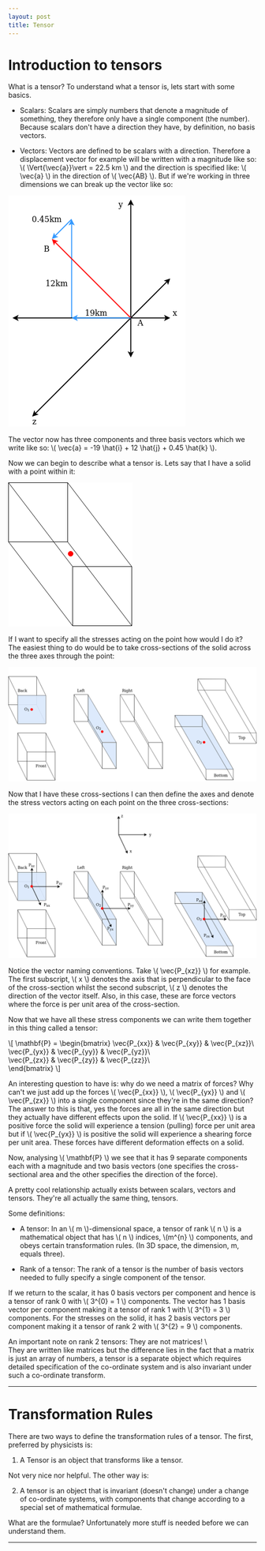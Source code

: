 ```yaml
---
layout: post
title: Tensor
---
```


# Introduction to tensors

What is a tensor? To understand what a tensor is, lets start with some basics. 

* Scalars:
    Scalars are simply numbers that denote a magnitude of something, they therefore only have a single component (the number). Because scalars don't have a direction they have, by definition, no basis vectors.

* Vectors:
    Vectors are defined to be scalars with a direction. Therefore a displacement vector for example will be written with a magnitude like so: \\( \Vert{\vec{a}}\vert = 22.5 km \\) and the direction is specified like: \\( \vec{a} \\) in the direction of \\( \vec{AB} \\). But if we're working in three dimensions we can break up the vector like so:

<img src="https://github.com/RoccoLuiz/roccoluiz.github.io/raw/master/images/3dvector.png">

The vector now has three components and three basis vectors which we write like so: \\( \vec{a} = -19 \hat{i} + 12 \hat{j} + 0.45 \hat{k} \\).

Now we can begin to describe what a tensor is. Lets say that I have a solid with a point within it:

<img src="https://github.com/RoccoLuiz/roccoluiz.github.io/raw/master/images/pointinsolid.png">

If I want to specify all the stresses acting on the point how would I do it? The easiest thing to do would be to take cross-sections of the solid across the three axes through the point:

<img src="https://github.com/RoccoLuiz/roccoluiz.github.io/raw/master/images/crosssections.png">

Now that I have these cross-sections I can then define the axes and denote the stress vectors acting on each point on the three cross-sections:

<img src="https://github.com/RoccoLuiz/roccoluiz.github.io/raw/master/images/crosssectionswithvectors.png">

Notice the vector naming conventions. Take \\( \vec{P_{xz}} \\) for example. The first subscript, \\( x \\) denotes the axis that is perpendicular to the face of the cross-section whilst the second subscript, \\( z \\) denotes the direction of the vector itself. Also, in this case, these are force vectors where the force is per unit area of the cross-section.

Now that we have all these stress components we can write them together in this thing called a tensor:

\\[ \mathbf{P} = 
    \begin{bmatrix}
    \vec{P_{xx}} & \vec{P_{xy}} & \vec{P_{xz}}\\\
    \vec{P_{yx}} & \vec{P_{yy}} & \vec{P_{yz}}\\\
    \vec{P_{zx}} & \vec{P_{zy}} & \vec{P_{zz}}\\\
    \end{bmatrix}
\\]

An interesting question to have is: why do we need a matrix of forces? Why can't we just add up the forces \\( \vec{P_{xx}} \\), \\( \vec{P_{yx}} \\) and \\( \vec{P_{zx}} \\) into a single component since they're in the same direction? The answer to this is that, yes the forces are all in the same direction but they actually have different effects upon the solid. If \\( \vec{P_{xx}} \\) is a positive force the solid will experience a tension (pulling) force per unit area but if \\( \vec{P_{yx}} \\) is positive the solid will experience a shearing force per unit area. These forces have different deformation effects on a solid.

Now, analysing \\( \mathbf{P} \\) we see that it has 9 separate components each with a magnitude and two basis vectors (one specifies the cross-sectional area and the other specifies the direction of the force).

A pretty cool relationship actually exists between scalars, vectors and tensors. They're all actually the same thing, tensors.

Some definitions:

* A tensor: 
    In an \\( m \\)-dimensional space, a tensor of rank \\( n \\) is a mathematical object that has \\( n \\) indices, \\(m^{n} \\) components, and obeys certain transformation rules. (In 3D space, the dimension, m, equals three).

* Rank of a tensor:
    The rank of a tensor is the number of basis vectors needed to fully specify a single component of the tensor.

If we return to the scalar, it has 0 basis vectors per component and hence is a tensor of rank 0 with \\( 3^{0} = 1 \\) components. The vector has 1 basis vector per component making it a tensor of rank 1 with \\( 3^{1} = 3 \\) components. For the stresses on the solid, it has 2 basis vectors per component making it a tensor of rank 2 with \\( 3^{2} = 9 \\) components. 

An important note on rank 2 tensors: They are not matrices! \\\
They are written like matrices but the difference lies in the fact that a matrix is just an array of numbers, a tensor is a separate object which requires detailed specification of the co-ordinate system and is also invariant under such a co-ordinate transform.

---

# Transformation Rules

There are two ways to define the transformation rules of a tensor. The first, preferred by physicists is:

1) A Tensor is an object that transforms like a tensor.

Not very nice nor helpful. The other way is:

2) A tensor is an object that is invariant (doesn't change) under a change of co-ordinate systems, with components that change according to a special set of mathematical formulae.

What are the formulae? Unfortunately more stuff is needed before we can understand them.

---
